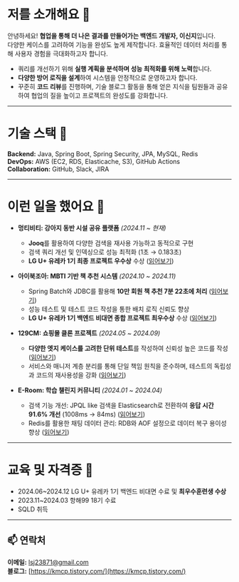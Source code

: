 # 저를 소개해요 👋
안녕하세요! **협업을 통해 더 나은 결과를 만들어가는 백엔드 개발자, 이신지**입니다.  
다양한 케이스를 고려하여 기능을 완성도 높게 제작합니다. 효율적인 데이터 처리를 통해 사용자 경험을 극대화하고자 합니다.  
- 쿼리를 개선하기 위해 **실행 계획을 분석하며 성능 최적화를 위해 노력**합니다.
- **다양한 방어 로직을 설계**하여 시스템을 안정적으로 운영하고자 합니다. 
- 꾸준히 **코드 리뷰**를 진행하며, 기술 블로그 활동을 통해 얻은 지식을 팀원들과 공유하여 협업의 질을 높이고 프로젝트의 완성도를 강화합니다.

---

# 기술 스택 🚀
**Backend:** Java, Spring Boot, Spring Security, JPA, MySQL, Redis  
**DevOps:** AWS (EC2, RDS, Elasticache, S3), GitHub Actions  
**Collaboration:** GitHub, Slack, JIRA  

---

# 이런 일을 했어요 💼

- **멍티비티: 강아지 동반 시설 공유 플랫폼** *(2024.11 ~ 현재)*  
  - **Jooq**를 활용하여 다양한 검색을 재사용 가능하고 동적으로 구현  
  - 검색 쿼리 개선 및 인덱싱으로 성능 최적화 (1초 → 0.183초)
  - **LG U+ 유레카 1기 최종 프로젝트 우수상** 수상 ([읽어보기](https://kmcp.tistory.com/90))  

- **아이북조아: MBTI 기반 책 추천 시스템** *(2024.10 ~ 2024.11)*  
  - Spring Batch와 JDBC를 활용해 **10만 회원 책 추천 7분 22초에 처리** ([읽어보기](https://kmcp.tistory.com/91))
  - 성능 테스트 및 테스트 코드 작성을 통한 배치 로직 신뢰도 향상  
  - **LG U+ 유레카 1기 백엔드 비대면 종합 프로젝트 최우수상** 수상 ([읽어보기](https://kmcp.tistory.com/89))
 
- **129CM: 쇼핑몰 클론 프로젝트** *(2024.05 ~ 2024.09)*
  - **다양한 엣지 케이스를 고려한 단위 테스트**를 작성하여 신뢰성 높은 코드를 작성 ([읽어보기](https://kmcp.tistory.com/70))
  - 서비스와 매니저 계층 분리를 통해 단일 책임 원칙을 준수하며, 테스트의 독립성과 코드의 재사용성을 강화 ([읽어보기](https://kmcp.tistory.com/68))

- **E-Room: 학습 챌린지 커뮤니티** *(2024.01 ~ 2024.04)*  
  - 검색 기능 개선: JPQL like 검색을 Elasticsearch로 전환하여 **응답 시간 91.6% 개선** (1008ms → 84ms) ([읽어보기](https://kmcp.tistory.com/55))
  - Redis를 활용한 채팅 데이터 관리: RDB와 AOF 설정으로 데이터 복구 용이성 향상 ([읽어보기](https://kmcp.tistory.com/49))

---

# 교육 및 자격증 🌟
- 2024.06~2024.12 LG U+ 유레카 1기 백엔드 비대면 수료 및 **최우수훈련생 수상**
- 2023.11~2024.03 항해99 18기 수료
- SQLD 취득

---

## 📫 연락처
**이메일:** lsj23871@gmail.com  
**블로그:** [https://kmcp.tistory.com/](https://kmcp.tistory.com/)  
